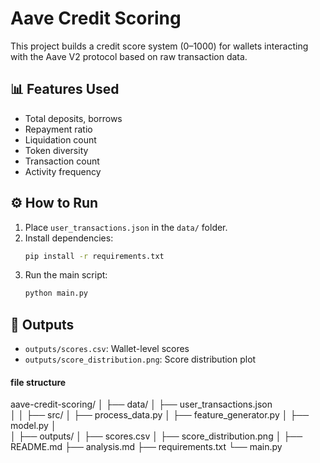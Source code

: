 # Aave Credit Scoring

This project builds a credit score system (0–1000) for wallets interacting with the Aave V2 protocol based on raw transaction data.

## 📊 Features Used
- Total deposits, borrows
- Repayment ratio
- Liquidation count
- Token diversity
- Transaction count
- Activity frequency

## ⚙️ How to Run

1. Place `user_transactions.json` in the `data/` folder.
2. Install dependencies:
    ```bash
    pip install -r requirements.txt
    ```
3. Run the main script:
    ```bash
    python main.py
    ```

## 📁 Outputs
- `outputs/scores.csv`: Wallet-level scores
- `outputs/score_distribution.png`: Score distribution plot



#### file structure 
aave-credit-scoring/
│
├── data/
│   ├── user_transactions.json  
│
│
├── src/
│   ├── process_data.py
│   ├── feature_generator.py
│   ├── model.py
│  
│
├── outputs/
│   ├── scores.csv
│   ├── score_distribution.png
│
├── README.md
├── analysis.md
├── requirements.txt
└── main.py  
